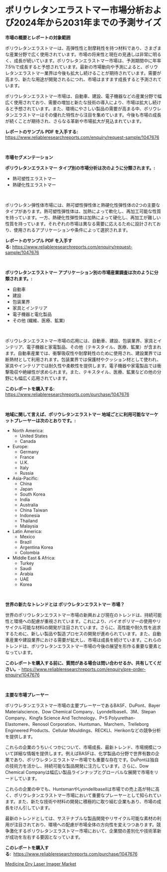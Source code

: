<p><h1>ポリウレタンエラストマー市場分析および2024年から2031年までの予測サイズ</h1></p><p><strong>市場の概要とレポートの対象範囲</strong></p>
<p><p>ポリウレタンエラストマーは、高弾性性と耐摩耗性を持つ材料であり、さまざまな産業分野で広く使用されています。市場の将来性と現在の見通しは非常に明るく、成長が続いています。ポリウレタンエラストマー市場は、予測期間中に年率7.5％で成長すると予想されています。最新の市場動向や予測によると、ポリウレタンエラストマー業界は今後も拡大し続けることが期待されています。需要が高まり、新たな用途が開発されるにつれ、市場はますます成長すると予測されています。</p><p>ポリウレタンエラストマー市場は、自動車、建設、電子機器などの産業分野で幅広く使用されており、需要の増加と新たな技術の導入により、市場は拡大し続けると予想されています。また、環境にやさしい製品の需要が高まる中、ポリウレタンエラストマーはその優れた特性から注目を集めています。今後も市場の成長が続くことが期待され、さらなる革新や市場拡大が見込まれています。</p></p>
<p><strong>レポートのサンプル PDF を入手する:</strong> <a href="https://www.reliableresearchreports.com/enquiry/request-sample/1047676">https://www.reliableresearchreports.com/enquiry/request-sample/1047676</a></p>
<p>&nbsp;</p>
<p><strong>市場セグメンテーション</strong></p>
<p><strong>ポリウレタンエラストマー タイプ別の市場分析は次のように分類されます。:</strong></p>
<p><ul><li>熱可塑性エラストマー</li><li>熱硬化性エラストマー</li></ul></p>
<p>&nbsp;</p>
<p><p>ポリウレタン弾性体市場には、熱可塑性弾性体と熱硬化性弾性体の2つの主要なタイプがあります。熱可塑性弾性体は、加熱によって軟化し、再加工可能な性質を持っています。一方、熱硬化性弾性体は加熱によって硬化し、再加工が難しい性質を持っています。それぞれの市場は異なる需要に応えるために設計されており、使用されるアプリケーションや条件によって選択されます。</p></p>
<p><strong>レポートのサンプル PDF を入手する:</strong>&nbsp;<a href="https://www.reliableresearchreports.com/enquiry/request-sample/1047676">https://www.reliableresearchreports.com/enquiry/request-sample/1047676</a></p>
<p>&nbsp;</p>
<p><strong> ポリウレタンエラストマー アプリケーション別の市場産業調査は次のように分類されます。:</strong></p>
<p><ul><li>自動車</li><li>建設</li><li>包装業界</li><li>家具とインテリア</li><li>電子機器と電化製品</li><li>その他 (繊維、医療、鉱業)</li></ul></p>
<p>&nbsp;</p>
<p><p>ポリウレタンエラストマー市場の応用には、自動車、建設、包装業界、家具とインテリア、電子機器と家電製品、その他（テキスタイル、医療、鉱業）が含まれます。自動車産業では、衝撃吸収性や耐摩耗性のために使用され、建設業界では断熱材として利用されます。包装業界では保護材やクッション材として使われ、家具やインテリアでは耐久性や柔軟性を提供します。電子機器や家電製品では衝撃吸収や絶縁性が求められます。また、テキスタイル、医療、鉱業などの他の分野にも幅広く応用されています。</p></p>
<p><strong>このレポートを購入する:</strong>&nbsp; <a href="https://www.reliableresearchreports.com/purchase/1047676">https://www.reliableresearchreports.com/purchase/1047676</a></p>
<p>&nbsp;</p>
<p><strong>地域に関して言えば、ポリウレタンエラストマー 地域ごとに利用可能なマーケットプレーヤーは次のとおりです。:</strong></p>
<p><ul>
    <li>
        North America:
        <ul>
            <li>United States</li>
            <li>Canada</li>
        </ul>
    </li>
    <li>
        Europe:
        <ul>
            <li>Germany</li>
            <li>France</li>
            <li>U.K.</li>
            <li>Italy</li>
            <li>Russia</li>
        </ul>
    </li>
    <li>
        Asia-Pacific:
        <ul>
            <li>China</li>
            <li>Japan</li>
            <li>South Korea</li>
            <li>India</li>
            <li>Australia</li>
            <li>China Taiwan</li>
            <li>Indonesia</li>
            <li>Thailand</li>
            <li>Malaysia</li>
        </ul>
    </li>
    <li>
        Latin America:
        <ul>
            <li>Mexico</li>
            <li>Brazil</li>
            <li>Argentina Korea</li>
            <li>Colombia</li>
        </ul>
    </li>
    <li>
        Middle East & Africa:
        <ul>
            <li>Turkey</li>
            <li>Saudi</li>
            <li>Arabia</li>
            <li>UAE</li>
            <li>Korea</li>
        </ul>
    </li>
    </ul></p>
<p>&nbsp;</p>
<p><strong>世界の新たなトレンドとは ポリウレタンエラストマー 市場？</strong></p>
<p><p>世界のポリウレタンエラストマー市場の新興および現在のトレンドは、持続可能性と環境への配慮が重視されています。これにより、バイオポリマーの使用やリサイクル可能な材料の開発が注目されています。さらに、高性能や耐久性を追求するために、新しい製品や製造プロセスの開発が進められています。また、自動車産業や建設業界における需要が拡大し、市場は成長を続けています。これらのトレンドは、ポリウレタンエラストマー市場の今後の展望を形作る重要な要素となっています。</p></p>
<p><strong>このレポートを購入する前に、質問がある場合は問い合わせるか、共有してください。</strong>- <a href="https://www.reliableresearchreports.com/enquiry/pre-order-enquiry/1047676">https://www.reliableresearchreports.com/enquiry/pre-order-enquiry/1047676</a></p>
<p>&nbsp;</p>
<p><strong>主要な市場プレーヤー</strong></p>
<p><p>ポリウレタンエラストマー市場の主要プレーヤーであるBASF、DuPont、Bayer Materialscience、Dow Chemical Company、Lyondellbasell、3M、Stepan Company、Kingfa Science And Technology、P+S Polyurethan-Elastomere、Renosol Corporation、Huntsman、Marchem、Trelleborg Engineered Products、Cellular Mouldings、RECKLI、Herikonなどの競争分析を提供します。</p><p>これらの企業のうちいくつかについて、市場成長、最新トレンド、市場規模について詳細な情報を提供します。例えばBASFは、化学製品の分野で世界有数の企業であり、ポリウレタンエラストマー市場でも重要な存在です。DuPontは独自の技術力を活かし、持続可能な製品開発に注力しています。さらに、Dow Chemical Companyは幅広い製品ラインナップとグローバルな展開で市場をリードしています。</p><p>これらの企業の中でも、HuntsmanやLyondellbasellは市場での売上高が特に高く、ポリウレタンエラストマー市場において重要なプレーヤーとして知られています。また、新たな技術や材料の開発に積極的に取り組む企業もあり、市場の成長をけん引しています。</p><p>最新のトレンドとしては、サステナブルな製品開発やリサイクル可能な素材の利用が注目されており、環境への配慮が市場全体の方向性を変えつつあります。競争激化するポリウレタンエラストマー市場において、企業間の差別化や技術革新が成功を左右する要因となっています。</p></p>
<p><strong>このレポートを購入する:</strong>&nbsp;&nbsp;<a href="https://www.reliableresearchreports.com/purchase/1047676">https://www.reliableresearchreports.com/purchase/1047676</a></p>
<p><p><a href="https://fuschia-pecorino-a6d.notion.site/Medicine-Dry-Laser-Imager-Market-Research-Report-Unlocks-Analysis-on-the-Market-Financial-Status-Ma-ea1e2dfb8add439cacab926536e38eb2">Medicine Dry Laser Imager Market</a></p></p>
